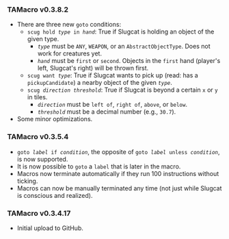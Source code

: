 ### TAMacro v0.3.8.2

- There are three new <code>goto</code> conditions:
  - <code>scug hold *type* in *hand*</code>: True if Slugcat is holding an object of the given type.  
    - <code>*type*</code> must be <code>ANY</code>, <code>WEAPON</code>, or an <code>AbstractObjectType</code>.  Does not work for creatures yet.
    - <code>*hand*</code> must be <code>first</code> or <code>second</code>.  Objects in the <code>first</code> hand (player's left, Slugcat's right) will be thrown first.
  - <code>scug want *type*</code>: True if Slugcat wants to pick up (read: has a <code>pickupCandidate</code>) a nearby object of the given <code>*type*</code>.
  - <code>scug *direction* *threshold*</code>: True if Slugcat is beyond a certain <code>x</code> or <code>y</code> in tiles.
    - <code>*direction*</code> must be <code>left of</code>, <code>right of</code>, <code>above</code>, or <code>below</code>.
    - <code>*threshold*</code> must be a decimal number (e.g., <code>30.7</code>).
- Some minor optimizations.

### TAMacro v0.3.5.4

- <code>goto *label* if *condition*</code>, the opposite of <code>goto *label* unless *condition*</code>, is now supported.
- It is now possible to <code>goto</code> a <code>label</code> that is later in the macro.
- Macros now terminate automatically if they run 100 instructions without ticking.
- Macros can now be manually terminated any time (not just while Slugcat is conscious and realized).

### TAMacro v0.3.4.17

- Initial upload to GitHub.
